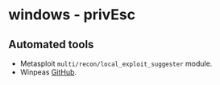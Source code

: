 # windows - privEsc

## Automated tools

- Metasploit `multi/recon/local_exploit_suggester` module.
- Winpeas [GitHub](https://github.com/carlospolop/PEASS-ng/tree/master/winPEAS).